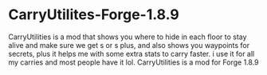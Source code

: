 # CarryUtilites-Forge-1.8.9
CarryUtilities is a mod that shows you where to hide in each floor to stay alive and make sure we get s or s plus, and also shows you waypoints for secrets, plus it helps me with some extra stats to carry faster. i use it for all my carries and most people have it lol.
CarryUtilities is a mod for Forge 1.8.9
